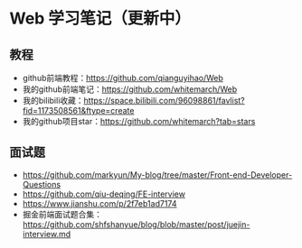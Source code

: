 # Web 学习笔记（更新中）
## 教程
- github前端教程：https://github.com/qianguyihao/Web
- 我的github前端笔记：https://github.com/whitemarch/Web
- 我的bilibili收藏：https://space.bilibili.com/96098861/favlist?fid=1173508561&ftype=create
- 我的github项目star：https://github.com/whitemarch?tab=stars
## 面试题
- https://github.com/markyun/My-blog/tree/master/Front-end-Developer-Questions
- https://github.com/qiu-deqing/FE-interview
- https://www.jianshu.com/p/2f7eb1ad7174
- 掘金前端面试题合集：https://github.com/shfshanyue/blog/blob/master/post/juejin-interview.md
